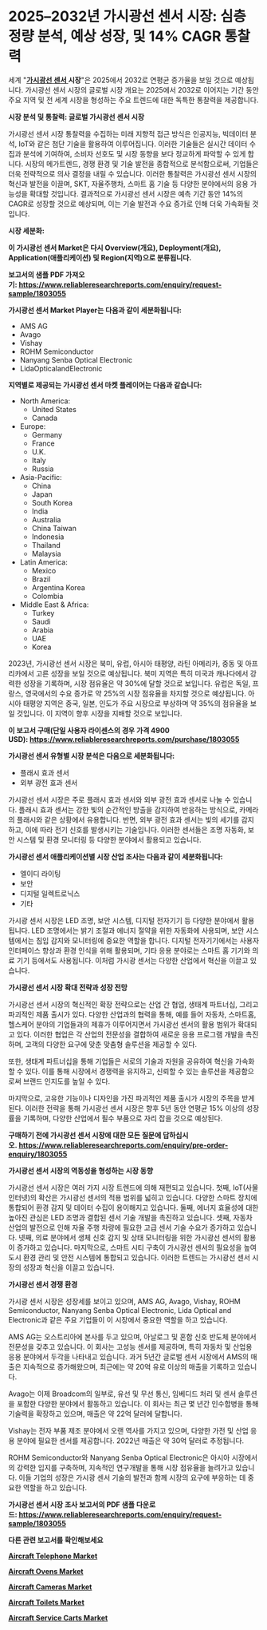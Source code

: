 <p><h1>2025–2032년 가시광선 센서 시장: 심층 정량 분석, 예상 성장, 및 14% CAGR 통찰력</h1></p><p>세계 "<strong><a href="https://www.reliableresearchreports.com/visible-light-sensor-r1803055?utm_campaign=105&utm_medium=8&utm_source=Github&utm_content=ia&utm_term=17022025&utm_id=visible-light-sensor">가시광선 센서&nbsp;</a></strong><strong>시장</strong>"은 2025에서 2032로 연평균 증가율을 보일 것으로 예상됩니다. 가시광선 센서 시장의 글로벌 시장 개요는 2025에서 2032로 이어지는 기간 동안 주요 지역 및 전 세계 시장을 형성하는 주요 트렌드에 대한 독특한 통찰력을 제공합니다.</p>
<p><strong>시장 분석 및 통찰력: 글로벌 가시광선 센서 시장</strong></p>
<p><p>가시광선 센서 시장 통찰력을 수집하는 미래 지향적 접근 방식은 인공지능, 빅데이터 분석, IoT와 같은 첨단 기술을 활용하여 이루어집니다. 이러한 기술들은 실시간 데이터 수집과 분석에 기여하여, 소비자 선호도 및 시장 동향을 보다 정교하게 파악할 수 있게 합니다. 시장의 메가트렌드, 경쟁 환경 및 기술 발전을 종합적으로 분석함으로써, 기업들은 더욱 전략적으로 의사 결정을 내릴 수 있습니다. 이러한 통찰력은 가시광선 센서 시장의 혁신과 발전을 이끌며, SKT, 자율주행차, 스마트 홈 기술 등 다양한 분야에서의 응용 가능성을 확대할 것입니다. 결과적으로 가시광선 센서 시장은 예측 기간 동안 14%의 CAGR로 성장할 것으로 예상되며, 이는 기술 발전과 수요 증가로 인해 더욱 가속화될 것입니다.</p><a href="%7CAUTHORITHY_DOMAIN_URL%7C?utm_campaign=105&utm_medium=8&utm_source=Github&utm_content=ia&utm_term=17022025&utm_id=visible-light-sensor"></a></p>
<p><strong>시장 세분화:</strong></p>
<p><strong>이 가시광선 센서 Market은 다시 Overview(개요), Deployment(개요), Application(애플리케이션) 및 Region(지역)으로 분류됩니다.</strong></p>
<p><strong>보고서의 샘플 PDF 가져오기:&nbsp;<a href="https://www.reliableresearchreports.com/enquiry/request-sample/1803055?utm_campaign=105&utm_medium=8&utm_source=Github&utm_content=ia&utm_term=17022025&utm_id=visible-light-sensor">https://www.reliableresearchreports.com/enquiry/request-sample/1803055</a></strong><strong></strong></p>
<p><strong>가시광선 센서 Market Player는 다음과 같이 세분화됩니다:</strong></p>
<p><ul><li>AMS AG</li><li>Avago</li><li>Vishay</li><li>ROHM Semiconductor</li><li>Nanyang Senba Optical Electronic</li><li>LidaOpticalandElectronic</li></ul></p>
<p><strong>지역별로 제공되는 가시광선 센서 마켓 플레이어는 다음과 같습니다:</strong></p>
<p><ul>
    <li>
        North America:
        <ul>
            <li>United States</li>
            <li>Canada</li>
        </ul>
    </li>
    <li>
        Europe:
        <ul>
            <li>Germany</li>
            <li>France</li>
            <li>U.K.</li>
            <li>Italy</li>
            <li>Russia</li>
        </ul>
    </li>
    <li>
        Asia-Pacific:
        <ul>
            <li>China</li>
            <li>Japan</li>
            <li>South Korea</li>
            <li>India</li>
            <li>Australia</li>
            <li>China Taiwan</li>
            <li>Indonesia</li>
            <li>Thailand</li>
            <li>Malaysia</li>
        </ul>
    </li>
    <li>
        Latin America:
        <ul>
            <li>Mexico</li>
            <li>Brazil</li>
            <li>Argentina Korea</li>
            <li>Colombia</li>
        </ul>
    </li>
    <li>
        Middle East & Africa:
        <ul>
            <li>Turkey</li>
            <li>Saudi</li>
            <li>Arabia</li>
            <li>UAE</li>
            <li>Korea</li>
        </ul>
    </li>
    </ul></p>
<p><p>2023년, 가시광선 센서 시장은 북미, 유럽, 아시아 태평양, 라틴 아메리카, 중동 및 아프리카에서 고른 성장을 보일 것으로 예상됩니다. 북미 지역은 특히 미국과 캐나다에서 강력한 성장을 기록하며, 시장 점유율은 약 30%에 달할 것으로 보입니다. 유럽은 독일, 프랑스, 영국에서의 수요 증가로 약 25%의 시장 점유율을 차지할 것으로 예상됩니다. 아시아 태평양 지역은 중국, 일본, 인도가 주요 시장으로 부상하며 약 35%의 점유율을 보일 것입니다. 이 지역이 향후 시장을 지배할 것으로 보입니다.</p></p>
<p><strong>이 보고서 구매(단일 사용자 라이센스의 경우 가격 4900 USD):&nbsp;<a href="https://www.reliableresearchreports.com/purchase/1803055?utm_campaign=105&utm_medium=8&utm_source=Github&utm_content=ia&utm_term=17022025&utm_id=visible-light-sensor">https://www.reliableresearchreports.com/purchase/1803055</a></strong></p>
<p><strong>가시광선 센서 유형별 시장 분석은 다음으로 세분화됩니다:</strong></p>
<p><ul><li>플래시 효과 센서</li><li>외부 광전 효과 센서</li></ul></p>
<p><p>가시광선 센서 시장은 주로 플래시 효과 센서와 외부 광전 효과 센서로 나눌 수 있습니다. 플래시 효과 센서는 강한 빛의 순간적인 방출을 감지하여 반응하는 방식으로, 카메라의 플래시와 같은 상황에서 유용합니다. 반면, 외부 광전 효과 센서는 빛의 세기를 감지하고, 이에 따라 전기 신호를 발생시키는 기술입니다. 이러한 센서들은 조명 자동화, 보안 시스템 및 환경 모니터링 등 다양한 분야에서 활용되고 있습니다.</p></p>
<p><strong>가시광선 센서 애플리케이션별 시장 산업 조사는 다음과 같이 세분화됩니다:</strong></p>
<p><ul><li>엘이디 라이팅</li><li>보안</li><li>디지털 일렉트로닉스</li><li>기타</li></ul></p>
<p><p>가시광 센서 시장은 LED 조명, 보안 시스템, 디지털 전자기기 등 다양한 분야에서 활용됩니다. LED 조명에서는 밝기 조절과 에너지 절약을 위한 자동화에 사용되며, 보안 시스템에서는 침입 감지와 모니터링에 중요한 역할을 합니다. 디지털 전자기기에서는 사용자 인터페이스 향상과 환경 인식을 위해 활용되며, 기타 응용 분야로는 스마트 홈 기기와 의료 기기 등에서도 사용됩니다. 이처럼 가시광 센서는 다양한 산업에서 혁신을 이끌고 있습니다.</p></p>
<p><strong>가시광선 센서 시장 확대 전략과 성장 전망</strong></p>
<p><p>가시광선 센서 시장의 혁신적인 확장 전략으로는 산업 간 협업, 생태계 파트너십, 그리고 파괴적인 제품 출시가 있다. 다양한 산업과의 협력을 통해, 예를 들어 자동차, 스마트홈, 헬스케어 분야의 기업들과의 제휴가 이루어지면서 가시광선 센서의 활용 범위가 확대되고 있다. 이러한 협업은 각 산업의 전문성을 결합하여 새로운 응용 프로그램 개발을 촉진하며, 고객의 다양한 요구에 맞춘 맞춤형 솔루션을 제공할 수 있다.</p><p>또한, 생태계 파트너십을 통해 기업들은 서로의 기술과 자원을 공유하여 혁신을 가속화할 수 있다. 이를 통해 시장에서 경쟁력을 유지하고, 신뢰할 수 있는 솔루션을 제공함으로써 브랜드 인지도를 높일 수 있다.</p><p>마지막으로, 고유한 기능이나 디자인을 가진 파괴적인 제품 출시가 시장의 주목을 받게 된다. 이러한 전략을 통해 가시광선 센서 시장은 향후 5년 동안 연평균 15% 이상의 성장률을 기록하며, 다양한 산업에서 필수 부품으로 자리 잡을 것으로 예상된다.</p></p>
<p><strong>구매하기 전에 가시광선 센서 시장에 대한 모든 질문에 답하십시오.&nbsp;<a href="https://www.reliableresearchreports.com/enquiry/pre-order-enquiry/1803055?utm_campaign=105&utm_medium=8&utm_source=Github&utm_content=ia&utm_term=17022025&utm_id=visible-light-sensor">https://www.reliableresearchreports.com/enquiry/pre-order-enquiry/1803055</a></strong><strong></strong></p>
<p><strong>가시광선 센서 시장의 역동성을 형성하는 시장 동향</strong></p>
<p><p>가시광선 센서 시장은 여러 가지 시장 트렌드에 의해 재편되고 있습니다. 첫째, IoT(사물인터넷)의 확산은 가시광선 센서의 적용 범위를 넓히고 있습니다. 다양한 스마트 장치에 통합되어 환경 감지 및 데이터 수집이 용이해지고 있습니다. 둘째, 에너지 효율성에 대한 높아진 관심은 LED 조명과 결합된 센서 기술 개발을 촉진하고 있습니다. 셋째, 자동차 산업의 발전으로 인해 자율 주행 차량에 필요한 고급 센서 기술 수요가 증가하고 있습니다. 넷째, 의료 분야에서 생체 신호 감지 및 상태 모니터링을 위한 가시광선 센서의 활용이 증가하고 있습니다. 마지막으로, 스마트 시티 구축이 가시광선 센서의 필요성을 높여 도시 환경 관리 및 안전 시스템에 통합되고 있습니다. 이러한 트렌드는 가시광선 센서 시장의 성장과 혁신을 이끌고 있습니다.</p></p>
<p><strong>가시광선 센서 경쟁 환경</strong></p>
<p><p>가시광 센서 시장은 성장세를 보이고 있으며, AMS AG, Avago, Vishay, ROHM Semiconductor, Nanyang Senba Optical Electronic, Lida Optical and Electronic과 같은 주요 기업들이 이 시장에서 중요한 역할을 하고 있습니다.</p><p>AMS AG는 오스트리아에 본사를 두고 있으며, 아날로그 및 혼합 신호 반도체 분야에서 전문성을 갖추고 있습니다. 이 회사는 고성능 센서를 제공하며, 특히 자동차 및 산업용 응용 분야에서 두각을 나타내고 있습니다. 과거 5년간 글로벌 센서 시장에서 AMS의 매출은 지속적으로 증가해왔으며, 최근에는 약 20억 유로 이상의 매출을 기록하고 있습니다.</p><p>Avago는 이제 Broadcom의 일부로, 유선 및 무선 통신, 임베디드 처리 및 센서 솔루션을 포함한 다양한 분야에서 활동하고 있습니다. 이 회사는 최근 몇 년간 인수합병을 통해 기술력을 확장하고 있으며, 매출은 약 22억 달러에 달합니다.</p><p>Vishay는 전자 부품 제조 분야에서 오랜 역사를 가지고 있으며, 다양한 가전 및 산업 응용 분야에 필요한 센서를 제공합니다. 2022년 매출은 약 30억 달러로 추정됩니다.</p><p>ROHM Semiconductor와 Nanyang Senba Optical Electronic은 아시아 시장에서의 강력한 입지를 구축하며, 지속적인 연구개발을 통해 시장 점유율을 늘려가고 있습니다. 이들 기업의 성장은 가시광 센서 기술의 발전과 함께 시장의 요구에 부응하는 데 중요한 역할을 하고 있습니다.</p></p>
<p><strong>가시광선 센서 시장 조사 보고서의 PDF 샘플 다운로드:&nbsp;<a href="https://www.reliableresearchreports.com/enquiry/request-sample/1803055?utm_campaign=105&utm_medium=8&utm_source=Github&utm_content=ia&utm_term=17022025&utm_id=visible-light-sensor">https://www.reliableresearchreports.com/enquiry/request-sample/1803055</a></strong></p>
<p><strong></strong></p>
<p><strong></strong></p>
<p><strong></strong></p>
<p><strong></strong></p>
<p><strong>다른 관련 보고서를 확인해보세요</strong></p>
<p><strong><p><a href="https://github.com/agdonthisa/Market-Research-Report-List-1/blob/main/aircraft-telephone-market.md?utm_campaign=105&utm_medium=8&utm_source=Github&utm_content=ia&utm_term=17022025&utm_id=visible-light-sensor">Aircraft Telephone Market</a></p><p><a href="https://github.com/lalolatiot/Market-Research-Report-List-1/blob/main/aircraft-ovens-market.md?utm_campaign=105&utm_medium=8&utm_source=Github&utm_content=ia&utm_term=17022025&utm_id=visible-light-sensor">Aircraft Ovens Market</a></p><p><a href="https://github.com/saaindosya/Market-Research-Report-List-1/blob/main/aircraft-cameras-market.md?utm_campaign=105&utm_medium=8&utm_source=Github&utm_content=ia&utm_term=17022025&utm_id=visible-light-sensor">Aircraft Cameras Market</a></p><p><a href="https://github.com/penglatilles/Market-Research-Report-List-1/blob/main/aircraft-toilets-market.md?utm_campaign=105&utm_medium=8&utm_source=Github&utm_content=ia&utm_term=17022025&utm_id=visible-light-sensor">Aircraft Toilets Market</a></p><p><a href="https://github.com/ternainglin/Market-Research-Report-List-1/blob/main/aircraft-service-carts-market.md?utm_campaign=105&utm_medium=8&utm_source=Github&utm_content=ia&utm_term=17022025&utm_id=visible-light-sensor">Aircraft Service Carts Market</a></p></strong></p>